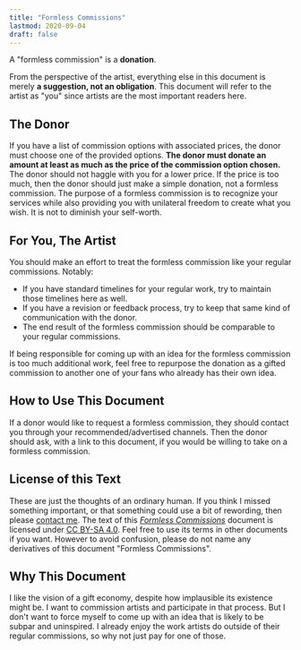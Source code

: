 ```yaml
---
title: "Formless Commissions"
lastmod: 2020-09-04
draft: false
---
```


A "formless commission" is a **donation**.

From the perspective of the artist, everything else in this document is merely **a suggestion, not an obligation**.
This document will refer to the artist as "you" since artists are the most important readers here.

## The Donor

If you have a list of commission options with associated prices, the donor must choose one of the provided options.
**The donor must donate an amount at least as much as the price of the commission option chosen.**
The donor should not haggle with you for a lower price.
If the price is too much, then the donor should just make a simple donation, not a formless commission.
The purpose of a formless commission is to recognize your services while also providing you with unilateral freedom to create what you wish.
It is not to diminish your self-worth.

## For You, The Artist

You should make an effort to treat the formless commission like your regular commissions.
Notably:

* If you have standard timelines for your regular work, try to maintain those timelines here as well.
* If you have a revision or feedback process, try to keep that same kind of communication with the donor.
* The end result of the formless commission should be comparable to your regular commissions.

If being responsible for coming up with an idea for the formless commission is too much additional work, feel free to repurpose the donation as a gifted commission to another one of your fans who already has their own idea.

## How to Use This Document

If a donor would like to request a formless commission, they should contact you through your recommended/advertised channels.
Then the donor should ask, with a link to this document, if you would be willing to take on a formless commission.

## License of this Text

These are just the thoughts of an ordinary human.
If you think I missed something important, or that something could use a bit of rewording, then please [contact me](https://disjointunion.link/obout-me/).
The text of this [*Formless Commissions*](https://disjointunion.link/formless/) document is licensed under [CC BY-SA 4.0](https://creativecommons.org/licenses/by-sa/4.0/).
Feel free to use its terms in other documents if you want.
However to avoid confusion, please do not name any derivatives of this document "Formless Commissions".

## Why This Document

I like the vision of a gift economy, despite how implausible its existence might be.
I want to commission artists and participate in that process.
But I don't want to force myself to come up with an idea that is likely to be subpar and uninspired.
I already enjoy the work artists do outside of their regular commissions, so why not just pay for one of those.
